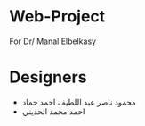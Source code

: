 # Web-Project
For Dr/ Manal Elbelkasy

# Designers 
- محمود ناصر عبد اللطيف احمد حماد
- احمد محمد الحديني
